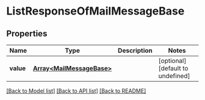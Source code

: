 # ListResponseOfMailMessageBase

## Properties
Name | Type | Description | Notes
---- | ---- | ----------- | -----
**value** | [**Array&lt;MailMessageBase&gt;**](MailMessageBase.md) |  | [optional] [default to undefined]


[[Back to Model list]](README.md#documentation-for-models) [[Back to API list]](README.md#documentation-for-api-endpoints) [[Back to README]](README.md)
